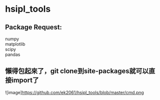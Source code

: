 # hsipl_tools
## Package Request:  
numpy  
matplotlib  
scipy  
pandas  

## 懶得包起來了，git clone到site-packages就可以直接import了
![image]https://github.com/ek2061/hsipl_tools/blob/master/cmd.png
